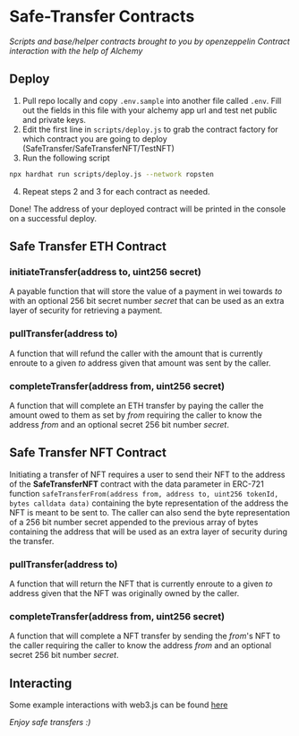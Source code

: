 # Safe-Transfer Contracts

_Scripts and base/helper contracts brought to you by openzeppelin_
_Contract interaction with the help of Alchemy_

## Deploy

1. Pull repo locally and copy `.env.sample` into another file called `.env`. Fill out the fields in this file with your alchemy app url and test net public and private keys.
2. Edit the first line in `scripts/deploy.js` to grab the contract factory for which contract you are going to deploy (SafeTransfer/SafeTransferNFT/TestNFT)
3. Run the following script

```bash
npx hardhat run scripts/deploy.js --network ropsten
```

4. Repeat steps 2 and 3 for each contract as needed.

Done! The address of your deployed contract will be printed in the console on a successful deploy.

## Safe Transfer ETH Contract

### initiateTransfer(address to, uint256 secret)

A payable function that will store the value of a payment in wei towards _to_ with an optional 256 bit secret number _secret_ that can be used as an extra layer of security for retrieving a payment.

### pullTransfer(address to)

A function that will refund the caller with the amount that is currently enroute to a given _to_ address given that amount was sent by the caller.

### completeTransfer(address from, uint256 secret)

A function that will complete an ETH transfer by paying the caller the amount owed to them as set by _from_ requiring the caller to know the address _from_ and an optional secret 256 bit number _secret_.

## Safe Transfer NFT Contract

Initiating a transfer of NFT requires a user to send their NFT to the address of the **SafeTransferNFT** contract with the data parameter in ERC-721 function `safeTransferFrom(address from, address to, uint256 tokenId, bytes calldata data)` containing the byte representation of the address the NFT is meant to be sent to. The caller can also send the byte representation of a 256 bit number secret appended to the previous array of bytes containing the address that will be used as an extra layer of security during the transfer.

### pullTransfer(address to)

A function that will return the NFT that is currently enroute to a given _to_ address given that the NFT was originally owned by the caller.

### completeTransfer(address from, uint256 secret)

A function that will complete a NFT transfer by sending the _from_'s NFT to the caller requiring the caller to know the address _from_ and an optional secret 256 bit number _secret_.

## Interacting

Some example interactions with web3.js can be found [here](https://github.com/bennycio/safe-transfer-ui/blob/main/src/util/interact.js)

_Enjoy safe transfers :)_
